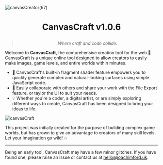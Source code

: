![canvasCreator(67)](https://github.com/canvas-craft/canvas-craft.github.io/assets/169457495/ef0af014-a4b5-480a-9d9f-7d820e63e5c2)

# <p align="center">**CanvasCraft v1.0.6**</p>
> *<p align="center" >Where craft and code collide.</p>*

Welcome to **CanvasCraft**, the comprehensive creation tool for the web 🚀\
CanvasCraft is a unique online tool designed to allow creators to easily make images, game levels, and entire worlds within minutes.

- 🧩️ CanvasCraft's built-in fragment shader feature empowers you to quickly generate complex and natural-looking surfaces using simple JavaScript code.
- 📱 Easily collaborate with others and share your work with the File Export feature, or taylor the UI to suit your needs.
- 💡 Whether you're a coder, a digital artist, or are simply exploring different ways to create, CanvasCraft has been designed to bring your ideas to life.
  
![canvasCraft](https://github.com/canvas-craft/canvas-craft.github.io/assets/169457495/a82f4be2-35d8-40a0-9fee-6d0a9f2d32fc)

This project was initially created for the purpose of building complex game worlds, but has grown to give an advantage to creators of many skill levels. Let your imagination go wild! 💥

***

Being an early tool, CanvasCraft may  have a few minor glitches. If you have found one, please raise an issue or contact us at [hello@joachimford.uk](mailto:hello@joachimford.uk).
